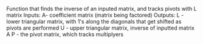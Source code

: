 Function that finds the inverse of an inputed matrix, and tracks pivots with L matrix
Inputs: A- coefficient matrix (matrix being factored)
Outputs:
L - lower triangular matrix, with 1's along the diagonals that get shifted as pivots are performed
U - upper triangular matrix, inverse of inputted matrix A
P - the pivot matrix, which tracks multiplyers
